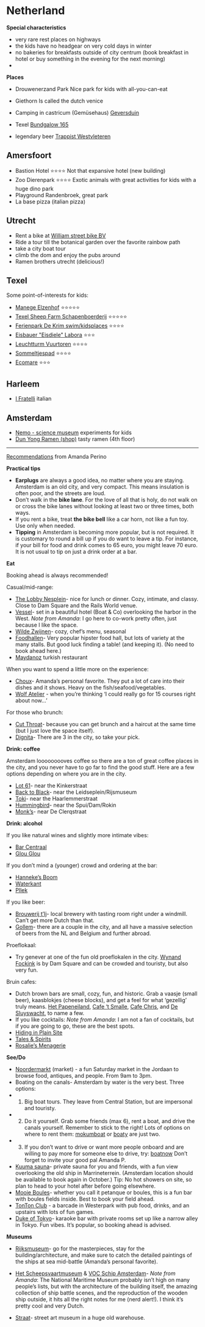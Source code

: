 # Netherland

**Special characteristics**
- very rare rest places on highways
- the kids have no headgear on very cold days in winter
- no bakeries for breakfasts outside of city centrum (book breakfast in hotel or buy something in the evening for the next morning)
- 

**Places**
 - Drouwenerzand Park
    Nice park for kids with all-you-can-eat
   
 - Giethorn
    Is called the dutch venice

 - Camping in castricum (Gemüsehaus)
   [Geversduin](https://www.campinggeversduin.de/mieten)
 - Texel [Bundgalow 165](https://www.vredelusttexel.nl/de/verblijf/accommodatie-item/81/Bungalow-165)
 - legendary beer [Trappist Westvleteren](https://www.trappistwestvleteren.be)

## Amersfoort
- Bastion Hotel ⭐️⭐️⭐️⭐️
   Not that expansive hotel (new building)
- Zoo Dierenpark ⭐️⭐️⭐️⭐️
   Exotic animals with great activities for kids with a huge dino park
- Playground Randenbroek, great park
- La base pizza (italian pizza)

## Utrecht
- Rent a bike at [William street bike BV](https://maps.app.goo.gl/PkRy7FgE1KGNwTmYA?g_st=ic)
- Ride a tour till the botanical garden over the favorite rainbow path
- take a city boat tour
- climb the dom and enjoy the pubs around
- Ramen brothers utrecht (delicious!)

## Texel

Some point-of-interests for kids:

- [Manege Elzenhof](https://goo.gl/maps/CS8agzNPzU18NPft5) ⭐️⭐️⭐️⭐️⭐️
- [Texel Sheep Farm Schapenboerderij](https://goo.gl/maps/iygrHmdKNoPPk32m9) ⭐️⭐️⭐️⭐️⭐️
- [Ferienpark De Krim swim/kidsplaces](https://goo.gl/maps/4a8avoSJX9EnoTSN6) ⭐️⭐️⭐️⭐️
- [Eisbauer "Eisdiele" Labora](https://goo.gl/maps/XZ8J2KdnzHLMhmsS9) ⭐️⭐️⭐️
- [Leuchtturm Vuurtoren](https://goo.gl/maps/mwfyJTH4B53MkA897) ⭐️⭐️⭐️⭐️
- [Sommeltjespad](https://goo.gl/maps/2ShJh95q1DuTFeiW6) ⭐️⭐️⭐️⭐️
- [Ecomare](https://goo.gl/maps/gcvBBAmMxpAx2Z3E7) ⭐️⭐️⭐️

## Harleem

- [I Fratelli](https://www.ifratellihaarlem.nl/) italian

## Amsterdam
- [Nemo - science museum](https://www.nemosciencemuseum.nl/en/) experiments for kids
- [Dun Yong Ramen (shop)](https://kitchen.dunyong.com/) tasty ramen (4th floor)

---
[Recommendations](https://public.3.basecamp.com/p/Zt3cC2LF9GUdNQA55cRZrcV9) from Amanda Perino

**Practical tips**

- **Earplugs** are always a good idea, no matter where you are staying. Amsterdam is an old city, and very compact. This means insulation is often poor, and the streets are loud. 
- Don’t walk in the **bike lane**. For the love of all that is holy, do not walk on or cross the bike lanes without looking at least two or three times, both ways. 
- If you rent a bike, treat **the bike bell** like a car horn, not like a fun toy. Use only when needed.
- **Tipping** in Amsterdam is becoming more popular, but is not required. It is customary to round a bill up if you do want to leave a tip. For instance, if your bill for food and drink comes to 65 euro, you might leave 70 euro. It is not usual to tip on just a drink order at a bar.

**Eat**

Booking ahead is always recommended!
  
Casual/mid-range:

- [The Lobby Nesplein](https://goo.gl/maps/TkKXq3eXUsgNs6xAA)- nice for lunch or dinner. Cozy, intimate, and classy. Close to Dam Square and the Rails World venue.
- [Vessel](https://goo.gl/maps/jod8q7jdHodCiETp9)- set in a beautiful hotel (Boat & Co) overlooking the harbor in the West. _Note from Amanda_: I go here to co-work pretty often, just because I like the space.
- [Wilde Zwijnen](https://goo.gl/maps/C6LuRGH784LBtsYC6)- cozy, chef’s menu, seasonal
- [Foodhallen](https://goo.gl/maps/GJww2HZJZvGfr7kdA)- Very popular hipster food hall, but lots of variety at the many stalls. But good luck finding a table! (and keeping it). (No need to book ahead here.)
- [Maydanoz](https://maydanoz-amsterdam.nl/) turkish restaurant

When you want to spend a little more on the experience:
- [Choux](https://goo.gl/maps/W3J3JwexEf9kmcfG8)- Amanda’s personal favorite. They put a lot of care into their dishes and it shows. Heavy on the fish/seafood/vegetables.
- [Wolf Atelier](https://goo.gl/maps/J2tUuektCkGJn3FE6) - when you’re thinking ‘I could really go for 15 courses right about now…’

For those who brunch:
- [Cut Throat](https://goo.gl/maps/6vUpAoDR68h2ixXv5)- because you can get brunch and a haircut at the same time (but I just love the space itself).
- [Dignita](https://eatwelldogood.nl/)- There are 3 in the city, so take your pick.

**Drink: coffee**

Amsterdam looooooooves coffee so there are a ton of great coffee places in the city, and you never have to go far to find the good stuff. Here are a few options depending on where you are in the city.

- [Lot 61](https://goo.gl/maps/wgkdS6ppjNXhQHwU6)- near the Kinkerstraat
- [Back to Black](https://goo.gl/maps/QCVFDGBjLL2JiiC76)- near the Leidseplein/Rijsmuseum
- [Toki](https://goo.gl/maps/A4uhLNgEmLmKMT5H8)- near the Haarlemmerstraat
- [Hummingbird](https://goo.gl/maps/H1YkdSwiipCTPWEFA)- near the Spui/Dam/Rokin
- [Monk’s](https://goo.gl/maps/3rCbZRNTZxjKhuNM8)- near De Clerqstraat

**Drink: alcohol**

If you like natural wines and slightly more intimate vibes:
- [Bar Centraal](https://goo.gl/maps/GS31wYNbtUtMU7zF6)
- [Glou Glou](https://goo.gl/maps/E4DdVhSW3zAZ91G19)

If you don’t mind a (younger) crowd and ordering at the bar:
- [Hanneke’s Boom](https://goo.gl/maps/UrXuRA1fKam5wQHCA)
- [Waterkant](https://goo.gl/maps/JRuBAgePsT6eeptc8)
- [Pllek](https://goo.gl/maps/zHkoASHvzuznkJrJA)

If you like beer:
- [Brouwerij t’Ij](https://goo.gl/maps/H4wRqrFmDzVtUJTQ8)- local brewery with tasting room right under a windmill. Can’t get more Dutch than that.
- [Gollem](https://goo.gl/maps/stpcnaQ1RdcmVqiMA)- there are a couple in the city, and all have a massive selection of beers from the NL and Belgium and further abroad.

Proeflokaal:
- Try genever at one of the fun old proeflokalen in the city. [Wynand Fockink](https://goo.gl/maps/vWMit5KS9yqd9VLDA) is by Dam Square and can be crowded and touristy, but also very fun.

Bruin cafes:

- Dutch brown bars are small, cozy, fun, and historic. Grab a vaasje (small beer), kaasblokjes (cheese blocks), and get a feel for what ‘gezellig’ truly means. [Het Papeneiland](https://goo.gl/maps/ZHAijg1hMYqAiXJb9), [Cafe ‘t Smalle](https://goo.gl/maps/GyvEPPyMUqSHTpz67), [Cafe Chris](https://goo.gl/maps/8upSfGrvM39L7Lqi7), and [De Sluyswacht](https://goo.gl/maps/NsG5tSwoduriLAF69), to name a few.
- If you like cocktails: _Note from Amanda_: I am not a fan of cocktails, but if you are going to go, these are the best spots.
- [Hiding in Plain Site](https://goo.gl/maps/4Sr6xaZF7aTG7qkD9)
- [Tales & Spirits](https://goo.gl/maps/EkiASbQkrzDTC4qS6)
- [Rosalie’s Menagerie](https://goo.gl/maps/E9ybAnSE9ovfNeP96)

**See/Do**

- [Noordermarkt](https://www.google.com/maps/place/Noordermarkt,+1015+NA+Amsterdam/@52.3795118,4.8869625,17z/data=!3m1!4b1!4m6!3m5!1s0x47c609cf09b4ddd3:0x5335a905c2708a0b!8m2!3d52.3795998!4d4.8869632!16s%2Fm%2F02qhllt?entry=ttu) (market) - a fun Saturday market in the Jordaan to browse food, antiques, and people. From 9am to 3pm.
- Boating on the canals- Amsterdam by water is the very best. Three options:
- 1) Big boat tours. They leave from Central Station, but are impersonal and touristy.
- 2) Do it yourself. Grab some friends (max 6), rent a boat, and drive the canals yourself. Remember to stick to the right! Lots of options on where to rent them: [mokumboat](https://mokumbootverhuur.nl/en/home/) or [boaty](https://www.amsterdamrentaboat.com/) are just two.
- 3) If you don’t want to drive or want more people onboard and are willing to pay more for someone else to drive, try: [boatnow](https://boatnow.com/en#/) Don’t forget to invite your good pal Amanda P.
- [Kuuma sauna](https://kuuma.nl/en/)- private sauna for you and friends, with a fun view overlooking the old ship in Marrineterrein. (Amsterdam location should be available to book again in October.) Tip: No hot showers on site, so plan to head to your hotel after before going elsewhere.
- [Mooie Boules](https://goo.gl/maps/Pz1bCUedcKWRo7bc6)- whether you call it petanque or boules, this is a fun bar with boules fields inside. Best to book your field ahead.
- [TonTon Club](https://goo.gl/maps/uN5Z6wFjbGSGbvLk6) - a barcade in Westerpark with pub food, drinks, and an upstairs with lots of fun games.
- [Duke of Tokyo](https://goo.gl/maps/Gh2FjAvmkEbbwU6aA)- karaoke bar with private rooms set up like a narrow alley in Tokyo. Fun vibes. It’s popular, so booking ahead is advised.

**Museums**

- [Rijksmuseum](https://goo.gl/maps/oNVveLatZ2EGuX5o9)- go for the masterpieces, stay for the building/architecture, and make sure to catch the detailed paintings of the ships at sea mid-battle (Amanda’s personal favorite).

- [Het Scheepsvaartmuseum](https://goo.gl/maps/1LMvzxpajxPGm4bn7) & [VOC Schip Amsterdam](https://goo.gl/maps/VTenVWHwCpAs1Ey59)- _Note from Amanda_: The National Maritime Museum probably isn’t high on many people’s lists, but with the architecture of the building itself, the amazing collection of ship battle scenes, and the reproduction of the wooden ship outside, it hits all the right notes for me (nerd alert!). I think it’s pretty cool and very Dutch.

- [Straat](https://goo.gl/maps/6ZEZZXYBcBuYt8EC9)- street art museum in a huge old warehouse.
